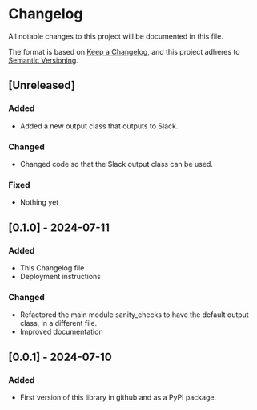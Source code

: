 # Changelog

All notable changes to this project will be documented in this file.

The format is based on [Keep a Changelog](https://keepachangelog.com/en/1.0.0/),
and this project adheres to [Semantic Versioning](https://semver.org/spec/v2.0.0.html).

## [Unreleased]

### Added

- Added a new output class that outputs to Slack.

### Changed

- Changed code so that the Slack output class can be used.

### Fixed

- Nothing yet

## [0.1.0] - 2024-07-11

### Added

- This Changelog file
- Deployment instructions

### Changed

- Refactored the main module sanity_checks to have the default output class, in a different file.
- Improved documentation


## [0.0.1] - 2024-07-10

### Added

- First version of this library in github and as a PyPI package.
